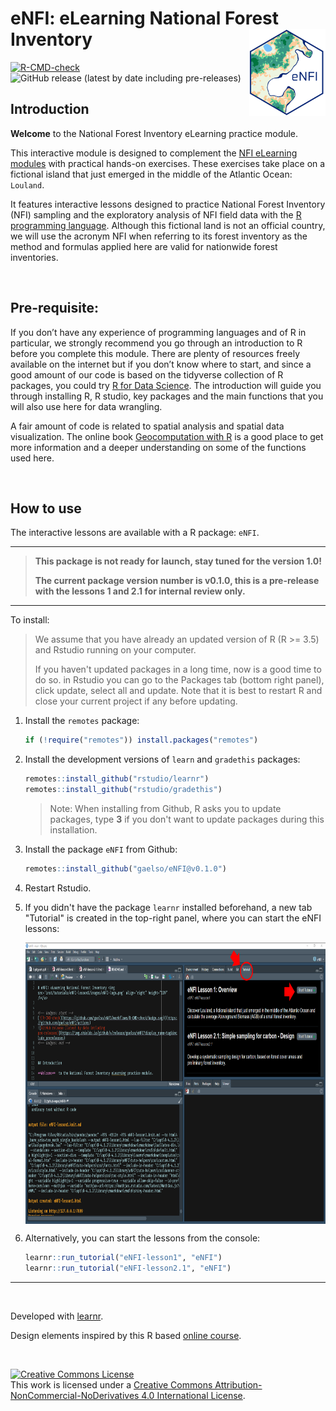 
# eNFI: eLearning National Forest Inventory <img src='images/eNFI-logo.png' align="right" height="139" />


<!-- badges: start -->
[![R-CMD-check](https://github.com/gaelso/eNFI/workflows/R-CMD-check/badge.svg)](https://github.com/gaelso/eNFI/actions)
![GitHub release (latest by date including pre-releases)](https://img.shields.io/github/v/release/gaelso/eNFI?display_name=tag&include_prereleases)
<!-- badges: end -->



## Introduction

**Welcome**  to the National Forest Inventory eLearning practice module.

This interactive module is designed to complement the [NFI eLearning modules](https://bit.ly/3m5VEsE) with practical hands-on exercises. These exercises take place on a fictional island that just emerged in the middle of the Atlantic Ocean: `Louland`.

It features interactive lessons designed to practice National Forest Inventory (NFI) sampling and the exploratory analysis of NFI field data with the [R programming language](https://www.r-project.org/). Although this fictional land is not an official country, we will use the acronym NFI when referring to its forest inventory as the method and formulas applied here are valid for nationwide forest inventories.




<br>

## Pre-requisite: 

If you don’t have any experience of programming languages and of R in particular, we strongly recommend you go through an introduction to R before you complete this module. There are plenty of resources freely available on the internet but if you don’t know where to start, and since a good amount of our code is based on the tidyverse collection of R packages, you could try [R for Data Science](https://r4ds.had.co.nz/). The introduction will guide you through installing R, R studio, key packages and the main functions that you will also use here for data wrangling. 

A fair amount of code is related to spatial analysis and spatial data visualization. The online book [Geocomputation with R](https://geocompr.robinlovelace.net/) is a good place to get more information and a deeper understanding on some of the functions used here.  



<br>

## How to use

The interactive lessons are available with a R package: `eNFI`. 

---

> **This package is not ready for launch, stay tuned for the version 1.0!**
> 
> **The current package version number is v0.1.0, this is a pre-release with the lessons 1 and 2.1 for internal review only.**

---



To install:

> We assume that you have already an updated version of R (R >= 3.5) and Rstudio running on your computer. 
> 
> If you haven't updated packages in a long time, now is a good time to do so. in Rstudio you can go to the Packages tab (bottom right panel), click update, select all and update. Note that it is best to restart R and close your current project if any before updating.

1. Install the `remotes` package:

    ```r
    if (!require("remotes")) install.packages("remotes")
    ```

1. Install the development versions of `learn` and `gradethis` packages:

    ```r
    remotes::install_github("rstudio/learnr")
    remotes::install_github("rstudio/gradethis")
    ```
    > Note: When installing from Github, R asks you to update packages, type **3** if you don't want to update packages during this installation.

1. Install the package `eNFI` from Github:

    ```r
    remotes::install_github("gaelso/eNFI@v0.1.0")

    ```

1. Restart Rstudio.

1. If you didn't have the package `learnr` installed beforehand, a new tab "Tutorial" is created in the top-right panel, where you can start the eNFI lessons:


    <img src='images/readme1.png' align="center" height="450" width="800" />


1. Alternatively, you can start the lessons from the console:

    ```r
    learnr::run_tutorial("eNFI-lesson1", "eNFI")
    learnr::run_tutorial("eNFI-lesson2.1", "eNFI")

    ```

--- 



<br>

Developed with [learnr](https://rstudio.github.io/learnr/).

Design elements inspired by this R based [online course](https://github.com/tinystats/teacups-giraffes-and-statistics).

<!--
Cover Photo by <a href="https://unsplash.com/@jeremybezanger?utm_source=unsplash&utm_medium=referral&utm_content=creditCopyText">Jeremy Bezanger</a> on <a href="https://unsplash.com/?utm_source=unsplash&utm_medium=referral&utm_content=creditCopyText">Unsplash</a>
-->

<br>

<a rel="license" href="http://creativecommons.org/licenses/by-nc-nd/4.0/"><img alt="Creative Commons License" style="border-width:0" src="https://i.creativecommons.org/l/by-nc-nd/4.0/88x31.png" /></a>
<br />
This work is licensed under a <a rel="license" href="http://creativecommons.org/licenses/by-nc-nd/4.0/">Creative Commons Attribution-NonCommercial-NoDerivatives 4.0 International License</a>.

